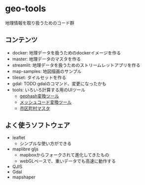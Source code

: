 # geo-tools

地理情報を取り扱うためのコード群

## コンテンツ

- docker: 地理データを扱うためのdockerイメージを作る
- master: 地理データのマスタを作る
- streamlit: 地理データを扱うためのストリームレットアプリを作る
- map-samples: 地図描画のサンプル
- tileset: タイルセットを作る
- gdal: TODO gdalのコマンド、変更になったかも
- tools: いろいろ計算する用のUIツール
  - [geohash変換ツール](https://k22o.github.io/geo-tools/tools/geohash/index.html)
  - [メッシュコード変換ツール](https://k22o.github.io/geo-tools/tools/meshcode/index.html)
  - [市区町村マスタ](https://k22o.github.io/geo-tools/tools/city-master/index.html)

## よく使うソフトウェア

- leaflet
  - シンプルな使い方ができる
- maplibre gljs
  - mapboxからフォークされて進化してきたもの
  - webGLベースで、重いデータでも高速に動作する
- QJIS
- Gdal
- mapshaper
